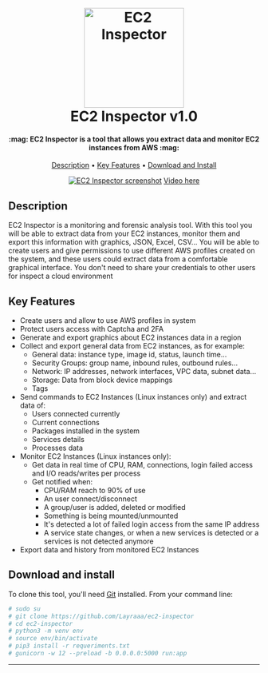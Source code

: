 
<h1 align="center">
  <br>
  <a href="https://github.com/Layraaa/ec2-inspector"><img src="https://github-production-user-asset-6210df.s3.amazonaws.com/107069518/275801284-70e16be3-7481-4fe6-958a-79397ac02420.png" alt="EC2 Inspector" width="200"></a>
  <br>
  EC2 Inspector v1.0
</h1>

<h4 align="center">:mag: EC2 Inspector is a tool that allows you extract data and monitor EC2 instances from AWS :mag:</h4>

<p align="center">
  <a href="#description">Description</a> •
  <a href="#key-features">Key Features</a> •
  <a href="#download-and-install">Download and Install</a>
</p>

<div align="center">
  <a href="https://github.com/Layraaa/ec2-inspector"><img src="https://user-images.githubusercontent.com/107069518/270310929-b6817790-975b-42e3-92fa-7ee92bb5001d.png" alt="EC2 Inspector screenshot"></a>
  <a href="https://www.youtube.com/watch?v=zMIG6ueuM8w">Video here</a>
</div>

## Description

EC2 Inspector is a monitoring and forensic analysis tool. With this tool you will be able to extract data from your EC2 instances, monitor them and export this information with graphics, JSON, Excel, CSV... You will be able to create users and give permissions to use different AWS profiles created on the system, and these users could extract data from a comfortable graphical interface. You don't need to share your credentials to other users for inspect a cloud environment

## Key Features

* Create users and allow to use AWS profiles in system
* Protect users access with Captcha and 2FA
* Generate and export graphics about EC2 instances data in a region
* Collect and export general data from EC2 instances, as for example:
  - General data: instance type, image id, status, launch time...
  - Security Groups: group name, inbound rules, outbound rules...
  - Network: IP addresses, network interfaces, VPC data, subnet data...
  - Storage: Data from block device mappings
  - Tags
* Send commands to EC2 Instances (Linux instances only) and extract data of:
  - Users connected currently
  - Current connections
  - Packages installed in the system
  - Services details
  - Processes data
* Monitor EC2 Instances (Linux instances only):
  - Get data in real time of CPU, RAM, connections, login failed access and I/O reads/writes per process
  - Get notified when:
    - CPU/RAM reach to 90% of use
    - An user connect/disconnect
    - A group/user is added, deleted or modified
    - Something is being mounted/unmounted
    - It's detected a lot of failed login access from the same IP address
    - A service state changes, or when a new services is detected or a services is not detected anymore
* Export data and history from monitored EC2 Instances


## Download and install

To clone this tool, you'll need [Git](https://git-scm.com) installed. From your command line:

```bash
# sudo su
# git clone https://github.com/Layraaa/ec2-inspector
# cd ec2-inspector
# python3 -m venv env
# source env/bin/activate
# pip3 install -r requeriments.txt
# gunicorn -w 12 --preload -b 0.0.0.0:5000 run:app
```
---
